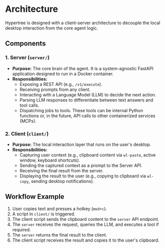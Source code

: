 # Architecture

Hypertree is designed with a client-server architecture to decouple the local desktop interaction from the core agent logic.

## Components

### 1. Server (`server/`)

- **Purpose:** The core brain of the agent. It is a system-agnostic FastAPI application designed to run in a Docker container.
- **Responsibilities:**
  - Exposing a REST API (e.g., `/v1/execute`).
  - Receiving prompts from any client.
  - Interacting with a Language Model (LLM) to decide the next action.
  - Parsing LLM responses to differentiate between text answers and tool calls.
  - Dispatching jobs to tools. These tools can be internal Python functions or, in the future, API calls to other containerized services (MCPs).

### 2. Client (`client/`)

- **Purpose:** The local interaction layer that runs on the user's desktop.
- **Responsibilities:**
  - Capturing user context (e.g., clipboard content via `wl-paste`, active window, keyboard shortcuts).
  - Sending the captured context as a prompt to the Server API.
  - Receiving the final result from the server.
  - Displaying the result to the user (e.g., copying to clipboard via `wl-copy`, sending desktop notifications).

## Workflow Example

1. User copies text and presses a hotkey (`mod+c`).
2. A script in `client/` is triggered.
3. The client script sends the clipboard content to the `server` API endpoint.
4. The `server` receives the request, queries the LLM, and executes a tool if required.
5. The `server` returns the final result to the client.
6. The client script receives the result and copies it to the user's clipboard.

